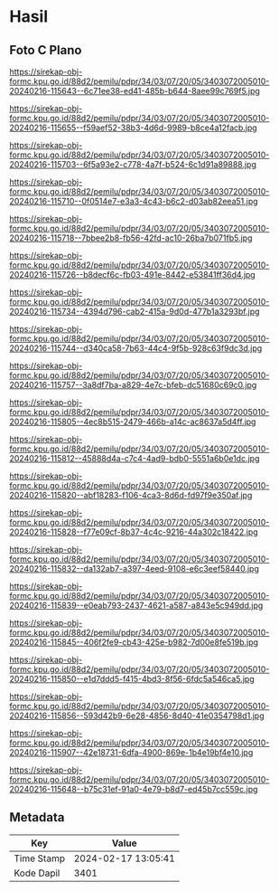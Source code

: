 # Hasil

## Foto C Plano

https://sirekap-obj-formc.kpu.go.id/88d2/pemilu/pdpr/34/03/07/20/05/3403072005010-20240216-115643--6c71ee38-ed41-485b-b644-8aee99c769f5.jpg

https://sirekap-obj-formc.kpu.go.id/88d2/pemilu/pdpr/34/03/07/20/05/3403072005010-20240216-115655--f59aef52-38b3-4d6d-9989-b8ce4a12facb.jpg

https://sirekap-obj-formc.kpu.go.id/88d2/pemilu/pdpr/34/03/07/20/05/3403072005010-20240216-115703--6f5a93e2-c778-4a7f-b524-6c1d91a89888.jpg

https://sirekap-obj-formc.kpu.go.id/88d2/pemilu/pdpr/34/03/07/20/05/3403072005010-20240216-115710--0f0514e7-e3a3-4c43-b6c2-d03ab82eea51.jpg

https://sirekap-obj-formc.kpu.go.id/88d2/pemilu/pdpr/34/03/07/20/05/3403072005010-20240216-115718--7bbee2b8-fb56-42fd-ac10-26ba7b071fb5.jpg

https://sirekap-obj-formc.kpu.go.id/88d2/pemilu/pdpr/34/03/07/20/05/3403072005010-20240216-115726--b8decf6c-fb03-491e-8442-e53841ff36d4.jpg

https://sirekap-obj-formc.kpu.go.id/88d2/pemilu/pdpr/34/03/07/20/05/3403072005010-20240216-115734--4394d796-cab2-415a-9d0d-477b1a3293bf.jpg

https://sirekap-obj-formc.kpu.go.id/88d2/pemilu/pdpr/34/03/07/20/05/3403072005010-20240216-115744--d340ca58-7b63-44c4-9f5b-928c63f9dc3d.jpg

https://sirekap-obj-formc.kpu.go.id/88d2/pemilu/pdpr/34/03/07/20/05/3403072005010-20240216-115757--3a8df7ba-a829-4e7c-bfeb-dc51680c69c0.jpg

https://sirekap-obj-formc.kpu.go.id/88d2/pemilu/pdpr/34/03/07/20/05/3403072005010-20240216-115805--4ec8b515-2479-466b-a14c-ac8637a5d4ff.jpg

https://sirekap-obj-formc.kpu.go.id/88d2/pemilu/pdpr/34/03/07/20/05/3403072005010-20240216-115812--45888d4a-c7c4-4ad9-bdb0-5551a6b0e1dc.jpg

https://sirekap-obj-formc.kpu.go.id/88d2/pemilu/pdpr/34/03/07/20/05/3403072005010-20240216-115820--abf18283-f106-4ca3-8d6d-fd97f9e350af.jpg

https://sirekap-obj-formc.kpu.go.id/88d2/pemilu/pdpr/34/03/07/20/05/3403072005010-20240216-115828--f77e09cf-8b37-4c4c-9216-44a302c18422.jpg

https://sirekap-obj-formc.kpu.go.id/88d2/pemilu/pdpr/34/03/07/20/05/3403072005010-20240216-115832--da132ab7-a397-4eed-9108-e6c3eef58440.jpg

https://sirekap-obj-formc.kpu.go.id/88d2/pemilu/pdpr/34/03/07/20/05/3403072005010-20240216-115839--e0eab793-2437-4621-a587-a843e5c949dd.jpg

https://sirekap-obj-formc.kpu.go.id/88d2/pemilu/pdpr/34/03/07/20/05/3403072005010-20240216-115845--406f2fe9-cb43-425e-b982-7d00e8fe519b.jpg

https://sirekap-obj-formc.kpu.go.id/88d2/pemilu/pdpr/34/03/07/20/05/3403072005010-20240216-115850--e1d7ddd5-f415-4bd3-8f56-6fdc5a546ca5.jpg

https://sirekap-obj-formc.kpu.go.id/88d2/pemilu/pdpr/34/03/07/20/05/3403072005010-20240216-115856--593d42b9-6e28-4856-8d40-41e0354798d1.jpg

https://sirekap-obj-formc.kpu.go.id/88d2/pemilu/pdpr/34/03/07/20/05/3403072005010-20240216-115907--42e18731-6dfa-4900-869e-1b4e19bf4e10.jpg

https://sirekap-obj-formc.kpu.go.id/88d2/pemilu/pdpr/34/03/07/20/05/3403072005010-20240216-115648--b75c31ef-91a0-4e79-b8d7-ed45b7cc559c.jpg


## Metadata

| Key        | Value               |
| ---------- | ------------------- |
| Time Stamp | 2024-02-17 13:05:41 |
| Kode Dapil | 3401                |




